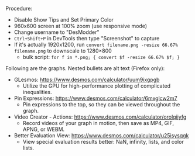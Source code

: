 Procedure:

- Disable Show Tips and Set Primary Color
- 960x600 screen at 100% zoom (use responsive mode)
- Change username to "DesModder"
- `Ctrl+Shift+P` in DevTools then type "Screenshot" to capture
- If it's actually 1920x1200, run `convert filename.png -resize 66.67% filename.png` to downscale to 1280×800
  - bulk script: `for f in *.png; { convert $f -resize 66.67% $f; }`

Following are the graphs. Nested bullets are alt text (Firefox only):

- GLesmos: https://www.desmos.com/calculator/uum9ixgpgb
  - Utilize the GPU for high-performance plotting of complicated inequalities.
- Pin Expressions: https://www.desmos.com/calculator/6mxglcw2m7
  - Pin expressions to the top, so they can be viewed throughout the graph.
- Video Creator - Actions: https://www.desmos.com/calculator/orolqiiyfg
  - Record videos of your graph in motion, then save as MP4, GIF, APNG, or WEBM.
- Better Evaluation View: https://www.desmos.com/calculator/u25isysqgk
  - View special evaluation results better: NaN, infinity, lists, and color lists.
